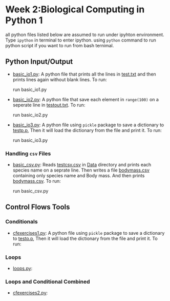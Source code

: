 # Week 2:Biological Computing in Python 1
all python files listed below are assumed to run under ipyhton environment. Type `ipython` in terminal to enter ipython. using `python` command to run python script if you want to run from bash ternimal.

## Python Input/Output
* [basic_io1.py](Code/basic_io1.py):
A python file that prints all the lines in [test.txt](Sandbox/test.txt) and then prints lines again without blank lines. To run:

    run basic_io1.py

* [basic_io2.py](Code/basic_io2.py):
A python file that save each element in `range(100)` on a seperate line in [testout.txt](Sandbox/testout.txt). To run:

    run basic_io2.py

* [basic_io3.py](Code/basic_io3.py):
A python file using `pickle` package to save a dictionary to [testp.p](Sandbox/testp.p), Then it will load the dictionary from the file and print it. To run:

    run basic_io3.py

### Handling  `csv` Files
* [basic_csv.py](Code/basic_csv.py):
Reads [testcsv.csv](Data/testcsv.csv) in [Data](Data) directory and prints each species name on a seprate line. Then writes a file [bodymass.csv](Data/bodymass.csv) containing only species name and Body mass. And then prints [bodymass.csv](Data/bodymass.csv). To run:

    run basic_csv.py

## Control Flows Tools
### Conditionals
* [cfexercises1.py](Code/cfexercises1.py):
A python file using `pickle` package to save a dictionary to [testp.p](Sandbox/testp.p), Then it will load the dictionary from the file and print it. To run:

### Loops
* [loops.py](Code/loops.py):

### Loops and Conditional Combined
* [cfexercises2.py](Code/cfexercises2.py):